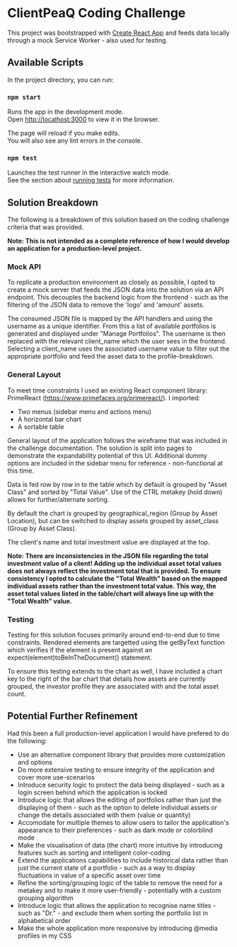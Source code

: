 # ClientPeaQ Coding Challenge

This project was bootstrapped with [Create React App](https://github.com/facebook/create-react-app) and feeds data locally through a mock Service Worker - also used for testing.

## Available Scripts

In the project directory, you can run:

### `npm start`

Runs the app in the development mode.\
Open [http://localhost:3000](http://localhost:3000) to view it in the browser.

The page will reload if you make edits.\
You will also see any lint errors in the console.

### `npm test`

Launches the test runner in the interactive watch mode.\
See the section about [running tests](https://facebook.github.io/create-react-app/docs/running-tests) for more information.

## Solution Breakdown

The following is a breakdown of this solution based on the coding challenge criteria that was provided.

**Note: This is not intended as a complete reference of how I would develop an application for a production-level project.**

### Mock API

To replicate a production environment as closely as possible, I opted to create a mock server that feeds the JSON data into the solution via an API endpoint. This decouples the backend logic from the frontend - such as the filtering of the JSON data to remove the 'logo' and 'amount' assets.

The consumed JSON file is mapped by the API handlers and using the username as a unique identifier. From this a list of available portfolios is generated and displayed under "Manage Portfolios". The username is then replaced with the relevant client_name which the user sees in the frontend. Selecting a client_name uses the associated username value to filter out the appropriate portfolio and feed the asset data to the profile-breakdown.

### General Layout

To meet time constraints I used an existing React component library: PrimeReact (https://www.primefaces.org/primereact/).
I imported:

- Two menus (sidebar menu and actions menu)
- A horizontal bar chart
- A sortable table

General layout of the application follows the wireframe that was included in the challenge documentation. The solution is split into pages to demonstrate the expandability potential of this UI. Additional dummy options are included in the sidebar menu for reference - non-functional at this time.

Data is fed row by row in to the table which by default is grouped by "Asset Class" and sorted by "Total Value". Use of the CTRL metakey (hold down) allows for further/alternate sorting.

By default the chart is grouped by geographical_region (Group by Asset Location), but can be switched to display assets grouped by asset_class (Group by Asset Class).

The client's name and total investment value are displayed at the top.

**Note: There are inconsistencies in the JSON file regarding the total investment value of a client! Adding up the individual asset total values does not always reflect the investment total that is provided. To ensure consistency I opted to calculate the "Total Wealth" based on the mapped individual assets rather than the investment total value. This way, the asset total values listed in the table/chart will always line up with the "Total Wealth" value.**

### Testing

Testing for this solution focuses primarily around end-to-end due to time constraints. Rendered elements are targetted using the getByText function which verifies if the element is present against an expect(element)toBeInTheDocument() statement.

To ensure this testing extends to the chart as well, I have included a chart key to the right of the bar chart that details how assets are currently grouped, the investor profile they are associated with and the total asset count.

## Potential Further Refinement

Had this been a full production-level application I would have prefered to do the following:

- Use an alternative component library that provides more customization and options
- Do more extensive testing to ensure integrity of the application and cover more use-scenarios
- Introduce security logic to protect the data being displayed - such as a login screen behind which the application is locked
- Introduce logic that allows the editing of portfolios rather than just the displaying of them - such as the option to delete individual assets or change the details associated with them (value or quantity)
- Accomodate for multiple themes to allow users to tailor the application's appearance to their preferences - such as dark mode or colorblind mode
- Make the visualisation of data (the chart) more intuitive by introducing features such as sorting and intelligent color-coding
- Extend the applications capabilities to include historical data rather than just the current state of a portfolio - such as a way to display fluctuations in value of a specific asset over time
- Refine the sorting/grouping logic of the table to remove the need for a metakey and to make it more user-friendly - potentially with a custom grouping algorithm
- Introduce logic that allows the application to recognise name titles - such as "Dr." - and exclude them when sorting the portfolio list in alphabetical order
- Make the whole application more responsive by introducing @media profiles in my CSS
